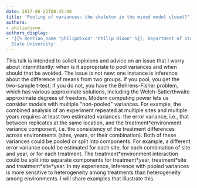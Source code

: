 ```yaml
---
date: 2017-06-22T08:45:00
title: 'Pooling of variances: the skeleton in the mixed model closet?'
authors:
- philipdixon
authors_display:
- '{{% mention_name "philipdixon" "Philip Dixon" %}}, Department of Statistics, Iowa
  State University'
---
```

This talk is intended to solicit opinions and advice on an issue that I worry about intermittently: when is it appropriate to pool variances and when should that be avoided. The issue is not new: one instance is inference about the difference of means from two groups. If you pool, you get the two-sample t-test; if you do not, you have the Behrens-Fisher problem, which has various approximate solutions, including the Welch-Satterthwaite approximate degrees of freedom. Modern computing power lets us consider models with multiple "non-pooled" variances. For example, the combined analysis of an experiment repeated at multiple sites and multiple years requires at least two estimated variances: the error variance, i.e., that between replicates at the same location, and the treatment\*environment variance component, i.e. the consistency of the treatment differences across environments (sites, years, or their combination). Both of these variances could be pooled or split into components. For example, a different error variance could be estimated for each site, for each combination of site and year, or for each treatment. The treatment\*environment interaction could be split into separate components for treatment\*year, treatment\*site and treatment\*site\*year. In my experience, inference with pooled variances is more sensitive to heterogeneity among treatments than heterogeneity among environments. I will share examples that illustrate this.
